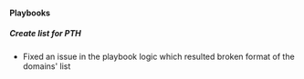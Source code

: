 
#### Playbooks

##### Create list for PTH

- Fixed an issue in the playbook logic which resulted broken format of the domains' list
